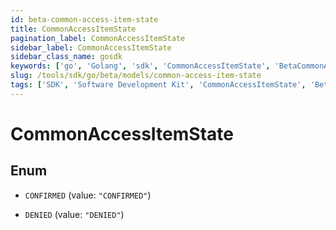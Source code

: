 ```yaml
---
id: beta-common-access-item-state
title: CommonAccessItemState
pagination_label: CommonAccessItemState
sidebar_label: CommonAccessItemState
sidebar_class_name: gosdk
keywords: ['go', 'Golang', 'sdk', 'CommonAccessItemState', 'BetaCommonAccessItemState'] 
slug: /tools/sdk/go/beta/models/common-access-item-state
tags: ['SDK', 'Software Development Kit', 'CommonAccessItemState', 'BetaCommonAccessItemState']
---
```


# CommonAccessItemState

## Enum


* `CONFIRMED` (value: `"CONFIRMED"`)

* `DENIED` (value: `"DENIED"`)


